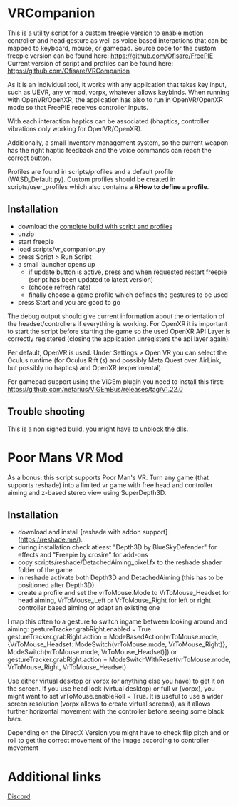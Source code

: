 # VRCompanion
This is a utility script for a custom freepie version to enable motion controller and head gesture as well as voice based interactions that can be mapped to keyboard, mouse, or gamepad.
Source code for the custom freepie version can be found here: https://github.com/Ofisare/FreePIE  
Current version of script and profiles can be found here: https://github.com/Ofisare/VRCompanion

As it is an individual tool, it works with any application that takes key input, such as UEVR, any vr mod, vorpx, whatever allows keybinds.
When running with OpenVR/OpenXR, the application has also to run in OpenVR/OpenXR mode so that FreePIE receives controller inputs.

With each interaction haptics can be associated (bhaptics, controller vibrations only working for OpenVR/OpenXR).

Additionally, a small inventory management system, so the current weapon has the right haptic feedback and the voice commands can reach the correct button.

Profiles are found in scripts/profiles and a default profile (WASD_Default.py).
Custom profiles should be created in scripts/user_profiles which also contains a **#How to define a profile**.

## Installation
 - download the [complete build with script and profiles](https://github.com/Ofisare/VRCompanion/releases/tag/Release_1.2)
 - unzip
 - start freepie
 - load scripts/vr_companion.py
 - press Script > Run Script
 - a small launcher opens up
   - if update button is active, press and when requested restart freepie (script has been updated to latest version)
   - (choose refresh rate)
   - finally choose a game profile which defines the gestures to be used
 - press Start and you are good to go

The debug output should give current information about the orientation of the headset/controllers if everything is working.
For OpenXR it is important to start the script before starting the game so the used OpenXR API Layer is correctly registered (closing the application unregisters the api layer again).

Per default, OpenVR is used. Under Settings > Open VR you can select the Oculus runtime (for Oculus Rift (s) and possibly Meta Quest over AirLink, but possibly no haptics) and OpenXR (experimental).

For gamepad support using the ViGEm plugin you need to install this first: https://github.com/nefarius/ViGEmBus/releases/tag/v1.22.0

## Trouble shooting
This is a non signed build, you might have to [unblock the dlls](https://discord.com/channels/747967102895390741/1193837770767081492/1206458400960155698).  

# Poor Mans VR Mod
As a bonus: this script supports Poor Man's VR.
Turn any game (that supports reshade) into a limited vr game with free head and controller aiming and z-based stereo view using SuperDepth3D.

## Installation
 - download and install [reshade with addon support] (https://reshade.me/).
 - during installation check atleast "Depth3D by BlueSkyDefender" for effects and "Freepie by crosire" for add-ons
 - copy scripts/reshade/DetachedAiming_pixel.fx to the reshade shader folder of the game
 - in reshade activate both Depth3D and DetachedAiming (this has to be positioned after Depth3D)
 - create a profile and set the vrToMouse.Mode to VrToMouse_Headset for head aiming, VrToMouse_Left or VrToMouse_Right for left or right controller based aiming or adapt an existing one

I map this often to a gesture to switch ingame between looking around and aiming:
gestureTracker.grabRight.enabled = True
gestureTracker.grabRight.action = ModeBasedAction(vrToMouse.mode, {VrToMouse_Headset: ModeSwitch(vrToMouse.mode, VrToMouse_Right)}, ModeSwitch(vrToMouse.mode, VrToMouse_Headset)])
or
gestureTracker.grabRight.action = ModeSwitchWithReset(vrToMouse.mode, VrToMouse_Right, VrToMouse_Headset)

Use either virtual desktop or vorpx (or anything else you have) to get it on the screen.
If you use head lock (virtual desktop) or full vr (vorpx), you might want to set vrToMouse.enableRoll = True.
It is useful to use a wider screen resolution (vorpx allows to create virtual screens), as it allows further horizontal movement with the controller before seeing some black bars.

Depending on the DirectX Version you might have to check flip pitch and or roll to get the correct movement of the image according to controller movement

# Additional links
[Discord](https://discord.com/channels/747967102895390741/1193837770767081492/1193837770767081492)
